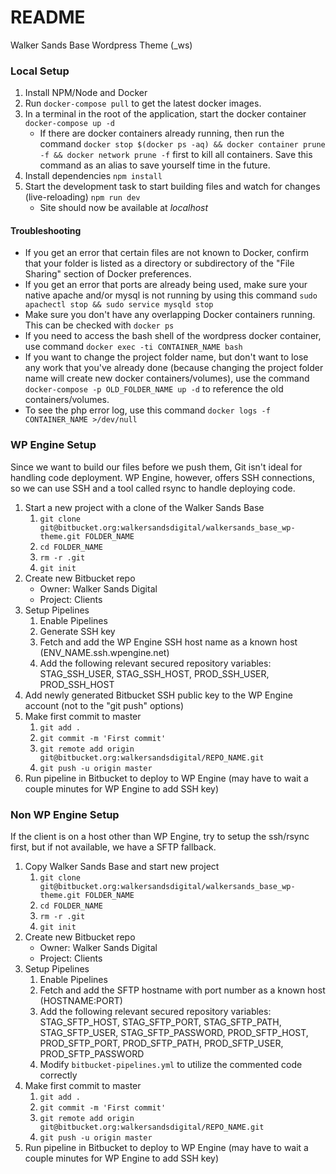 # README #

Walker Sands Base Wordpress Theme (_ws)

### Local Setup ###
1. Install NPM/Node and Docker
2. Run `docker-compose pull` to get the latest docker images.
3. In a terminal in the root of the application, start the docker container `docker-compose up -d`
    - If there are docker containers already running, then run the command `docker stop $(docker ps -aq) && docker container prune -f && docker network prune -f` first to kill all containers. Save this command as an alias to save yourself time in the future.
4. Install dependencies `npm install`
5. Start the development task to start building files and watch for changes (live-reloading) `npm run dev`
    - Site should now be available at *localhost*

#### Troubleshooting ####
- If you get an error that certain files are not known to Docker, confirm that your folder is listed as a directory or subdirectory of the "File Sharing" section of Docker preferences.
- If you get an error that ports are already being used, make sure your native apache and/or mysql is not running by using this command `sudo apachectl stop && sudo service mysqld stop`
- Make sure you don't have any overlapping Docker containers running. This can be checked with `docker ps`
- If you need to access the bash shell of the wordpress docker container, use command `docker exec -ti CONTAINER_NAME bash`
- If you want to change the project folder name, but don't want to lose any work that you've already done (because changing the project folder name will create new docker containers/volumes), use the command `docker-compose -p OLD_FOLDER_NAME up -d` to reference the old containers/volumes.
- To see the php error log, use this command `docker logs -f CONTAINER_NAME >/dev/null`

### WP Engine Setup ###
Since we want to build our files before we push them, Git isn't ideal for handling code deployment. WP Engine, however, offers SSH connections, so we can use SSH and a tool called rsync to handle deploying code.

1. Start a new project with a clone of the Walker Sands Base
    1. `git clone git@bitbucket.org:walkersandsdigital/walkersands_base_wp-theme.git FOLDER_NAME`
    2. `cd FOLDER_NAME`
    3. `rm -r .git`
    4. `git init`
2. Create new Bitbucket repo
    - Owner: Walker Sands Digital
    - Project: Clients
3. Setup Pipelines
    1. Enable Pipelines
    2. Generate SSH key
    3. Fetch and add the WP Engine SSH host name as a known host (ENV_NAME.ssh.wpengine.net)
    4. Add the following relevant secured repository variables: STAG_SSH_USER, STAG_SSH_HOST, PROD_SSH_USER, PROD_SSH_HOST
4. Add newly generated Bitbucket SSH public key to the WP Engine account (not to the "git push" options)
5. Make first commit to master
    1. `git add .`
    2. `git commit -m 'First commit'`
    3. `git remote add origin git@bitbucket.org:walkersandsdigital/REPO_NAME.git`
    4. `git push -u origin master`
6. Run pipeline in Bitbucket to deploy to WP Engine (may have to wait a couple minutes for WP Engine to add SSH key)

### Non WP Engine Setup ###
If the client is on a host other than WP Engine, try to setup the ssh/rsync first, but if not available, we have a SFTP fallback.

1. Copy Walker Sands Base and start new project
    1. `git clone git@bitbucket.org:walkersandsdigital/walkersands_base_wp-theme.git FOLDER_NAME`
    2. `cd FOLDER_NAME`
    3. `rm -r .git`
    4. `git init`
2. Create new Bitbucket repo
    - Owner: Walker Sands Digital
    - Project: Clients
3. Setup Pipelines
    1. Enable Pipelines
    2. Fetch and add the SFTP hostname with port number as a known host (HOSTNAME:PORT)
    3. Add the following relevant secured repository variables: STAG_SFTP_HOST, STAG_SFTP_PORT, STAG_SFTP_PATH, STAG_SFTP_USER, STAG_SFTP_PASSWORD, PROD_SFTP_HOST, PROD_SFTP_PORT, PROD_SFTP_PATH, PROD_SFTP_USER, PROD_SFTP_PASSWORD
    4. Modify `bitbucket-pipelines.yml` to utilize the commented code correctly
4. Make first commit to master
    1. `git add .`
    2. `git commit -m 'First commit'`
    3. `git remote add origin git@bitbucket.org:walkersandsdigital/REPO_NAME.git`
    4. `git push -u origin master`
5. Run pipeline in Bitbucket to deploy to WP Engine (may have to wait a couple minutes for WP Engine to add SSH key)  
